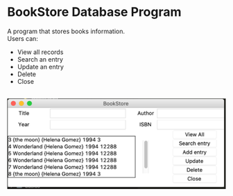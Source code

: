 # BookStore Database Program 

A program that stores books information. 
<br />
Users can:
* View all records
* Search an entry
* Update an entry
* Delete
* Close
<br /><br />

<img src="program.png" alt="program screenshot">